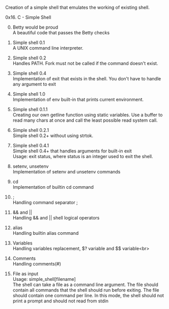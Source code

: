 Creation of a simple shell that emulates the working of existing shell.<br/>


0x16. C - Simple Shell<br/>

0. Betty would be proud<br/>
A beautiful code that passes the Betty checks<br/>

1. Simple shell 0.1<br/>
A UNIX command line interpreter.<br/>

2. Simple shell 0.2<br/>
Handles PATH. Fork must not be called if the command doesn't exist.<br/>

4. Simple shell 0.4<br/>
Implementation of exit that exists in the shell. You don't have to handle any argument to exit<br/>

5. Simple shell 1.0<br/>
Implementation of env built-in that prints current environment.<br/>

6. Simple shell 0.1.1<br/>
Creating our own getline function using static variables. Use a buffer to read many chars at once and call the least possible read system call.<br/>

7. Simple shell 0.2.1<br/>
Simple shell 0.2+ without using strtok.<br/>

8. Simple shell 0.4.1<br/>
Simple shell 0.4+ that handles arguments for built-in exit<br/>
Usage: exit status, where status is an integer used to exit the shell.<br/>

9. setenv, unsetenv<br/>
Implementation of setenv and unsetenv commands<br/>

10. cd<br/>
Implementation of builtin cd command <br/>

11. ;<br/>
Handling command separator ; <br/>

12. && and ||<br/>
Handling && and || shell logical operators<br/>

13. alias<br/>
Handling builtin alias command<br/>

14. Variables<br/>
Handling variables replacement, $? variable and $$ variable<br\>

15. Comments<br/>
Handling comments(#) <br/>

16. File as input<br/>
Usage: simple_shell[filename]<br/>
The shell can take a file as a command line argument. The file should contain all commands that the shell should run before exiting. The file should contain one command per line. In this mode, the shell should not print a prompt and should not read from stdin<br/>
